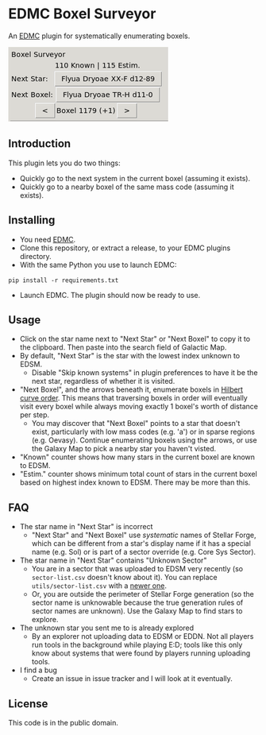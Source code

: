 # EDMC Boxel Surveyor

An [EDMC](https://github.com/EDCD/EDMarketConnector) plugin for systematically
enumerating boxels.

![Screenshot](preview.png)

## Introduction

This plugin lets you do two things:

* Quickly go to the next system in the current boxel (assuming it exists).
* Quickly go to a nearby boxel of the same mass code (assuming it exists).

## Installing

* You need [EDMC](https://github.com/EDCD/EDMarketConnector).
* Clone this repository, or extract a release, to your EDMC plugins directory.
* With the same Python you use to launch EDMC:
```
pip install -r requirements.txt
```
* Launch EDMC. The plugin should now be ready to use.

## Usage

* Click on the star name next to "Next Star" or "Next Boxel" to copy it to the
  clipboard. Then paste into the search field of Galactic Map.
* By default, "Next Star" is the star with the lowest index unknown to EDSM.
  * Disable "Skip known systems" in plugin preferences to have it be the next
    star, regardless of whether it is visited.
* "Next Boxel", and the arrows beneath it, enumerate boxels in [Hilbert curve
  order](https://en.wikipedia.org/wiki/Hilbert_curve). This means that 
  traversing boxels in order will eventually visit every boxel while always 
  moving exactly 1 boxel's worth of distance per step.
  * You may discover that "Next Boxel" points to a star that doesn't exist,
    particularly with low mass codes (e.g. 'a') or in sparse regions (e.g. 
    Oevasy). Continue enumerating boxels using the arrows, or use the Galaxy 
    Map to pick a nearby star you haven't visted.
* "Known" counter shows how many stars in the current boxel are known to EDSM.
* "Estim." counter shows minimum total count of stars in the current boxel based
  on highest index known to EDSM. There may be more than this.

## FAQ

* The star name in "Next Star" is incorrect
  * "Next Star" and "Next Boxel" use _systematic_ names of Stellar Forge, which 
    can be different from a star's display name if it has a special name (e.g. 
    Sol) or is part of a sector override (e.g. Core Sys Sector).
* The star name in "Next Star" contains "Unknown Sector"
  * You are in a sector that was uploaded to EDSM very recently (so 
    `sector-list.csv` doesn't know about it). You can replace
    `utils/sector-list.csv` with a [newer one](https://edastro.b-cdn.net/mapcharts/files/sector-list.csv).
  * Or, you are outside the perimeter of Stellar Forge generation (so the 
    sector name is unknowable because the true generation rules of sector names 
    are unknown). Use the Galaxy Map to find stars to explore.
* The unknown star you sent me to is already explored
  * By an explorer not uploading data to EDSM or EDDN. Not all players run tools
    in the background while playing E:D; tools like this only know about systems
    that were found by players running uploading tools.
* I find a bug
  * Create an issue in issue tracker and I will look at it eventually.

## License

This code is in the public domain.